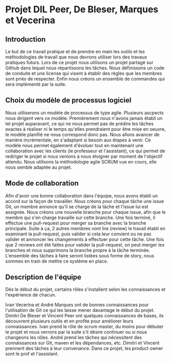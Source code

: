 # Projet DIL Peer, De Bleser, Marques et Vecerina 

## Introduction
Le but de ce travail pratique et de prendre en main les outils et les méthodologies
de travail que nous devrons utiliser lors des travaux pratiques futurs. Lors de 
ce projet nous utilisons un projet partagé sur Github dans lequel nous
répartissons les tâches. Nous définissons un code de conduite et une license qui
visent à établir des règles que les membres sont priés de respecter. Enfin nous
créons un ensemble de commandes qui sera implémenté par la suite.

## Choix du modèle de processus logiciel
Nous utiliserons un modèle de processus de type agile. 
Plusieurs ascpects nous dirigent vers ce modèle. Premièrement nous n'avons
jamais établi un tel projet auparavant, ce qui ne nous permet pas de prédire
les tâches exactes à réaliser ni le temps qu'elles prendraient pour être mise
en oeuvre, le modèle planifié ne nous correspond donc pas. Nous allons avancer de manière incrémentale, en s'adaptant
si besoin aux étapes à venir.
Ce modèle nous permet également d'évoluer tout en maintenant une collaboration avec les
clients (le professeur et l'assistant), ce qui permet de rediriger le projet si nous venions
à nous éloigner par moment de l'objectif attendu.
Nous utilisons la méthodologie agile SCRUM vue en cours, elle nous semble adaptée au projet.

## Mode de collaboration
Afin d'avoir une bonne collaboration dans l'équipe, nous avons établi un accord sur la
façon de travailler. Nous créons pour chaque tâche une issue Git, un membre annonce
qu'il se charge de la tâche et l'issue lui est assignée. Nous créons une nouvelle branche pour
chaque issue, afin que le membre qui s'en charge travaille sur cette branche. Une fois terminé,
il effectue une pull-request pour merger sa branche avec la branche principale. Suite à ça,
2 autres membres vont lire (review) le travail établi en examinant la pull-request, puis valider 
si cela leur convient ou ne pas valider et annoncer les changements à effectuer pour cette
tâche. Une fois que 2 reviews ont été faites pour valider la pull-request, on peut merger
les branches et nous supprimons la branche propre à la tâche terminée.  
L'ensemble des tâches à faire seront listées sous forme de story, nous sommes en 
train de mettre ce système en place.



## Description de l'équipe

Dès le début du projet, certains rôles s'installent selon les connaissances et l'expérience
de chacun. 

Ivan Vecerina et André Marques ont de bonnes connaissances pour l'utilisation de Git
ce qui les laisse mener davantage le début du projet. Dimitri De Bleser et Vincent  Peer
ont quelques connaissances de bases, ils découvrent plusieurs outils et en profite pour 
améliorer leurs connaissances. 
Ivan prend le rôle de scrum master, du moins pour débuter le projet et nous verrons 
par la suite s'il désire continuer ou si nous changeons les rôles. 
André prend les tâches qui nécessitent des connaissances sur Git, maven et les dépendances, etc.
Dimitri et Vincent prennent des tâches à leur convenance. 
Dans ce projet, les product owner sont le prof et l'assistant.



